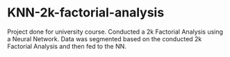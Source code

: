 # KNN-2k-factorial-analysis

Project done for university course. Conducted a 2k Factorial Analysis using a Neural Network. Data was segmented based on the conducted 2k Factorial Analysis and then fed to the NN.

